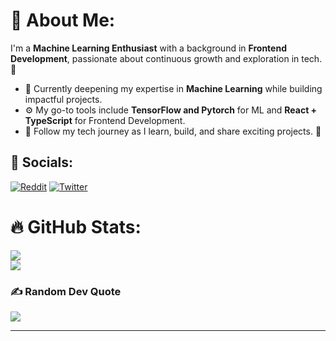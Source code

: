 # 💫 About Me:  
I'm a **Machine Learning Enthusiast** with a background in **Frontend Development**, passionate about continuous growth and exploration in tech. 🚀  

- 🌱 Currently deepening my expertise in **Machine Learning** while building impactful projects.  
- ⚙️ My go-to tools include **TensorFlow and Pytorch** for ML and **React + TypeScript** for Frontend Development.  
- 📖 Follow my tech journey as I learn, build, and share exciting projects. 🤩  

## 🤍 Socials:
[![Reddit](https://img.shields.io/badge/Reddit-%23FF4500.svg?logo=Reddit&logoColor=white)](https://reddit.com/user/Ilerioluwakiiye ) [![Twitter](https://img.shields.io/badge/Twitter-%231DA1F2.svg?logo=Twitter&logoColor=white)](https://twitter.com/llerioluwakiiye ) 
<br>

<!--
#  Tech Stack:
![HTML5](https://img.shields.io/badge/html5-%23E34F26.svg?style=plastic&logo=html5&logoColor=white) ![JavaScript](https://img.shields.io/badge/javascript-%23323330.svg?style=plastic&logo=javascript&logoColor=%23F7DF1E) ![CSS3](https://img.shields.io/badge/css3-%231572B6.svg?style=plastic&logo=css3&logoColor=white) ![Python](https://img.shields.io/badge/python-3670A0?style=plastic&logo=python&logoColor=ffdd54) ![Netlify](https://img.shields.io/badge/netlify-%23000000.svg?style=plastic&logo=netlify&logoColor=#00C7B7) ![Bootstrap](https://img.shields.io/badge/bootstrap-%23563D7C.svg?style=plastic&logo=bootstrap&logoColor=white)
-->
# 🔥 GitHub Stats:

![](https://github-readme-streak-stats.herokuapp.com/?user=ileri-oluwa-kiiye&theme=dark&hide_border=false)<br/>
![](https://github-readme-stats.vercel.app/api/top-langs/?username=ileri-oluwa-kiiye&theme=dark&hide_border=false&include_all_commits=true&count_private=false&layout=compact)

### ✍️ Random Dev Quote
![](https://quotes-github-readme.vercel.app/api?type=horizontal&theme=tokyonight)

---

